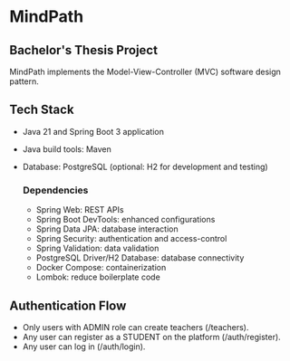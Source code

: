 # MindPath
## Bachelor's Thesis Project

MindPath implements the Model-View-Controller (MVC) software design pattern.

## Tech Stack
- Java 21 and Spring Boot 3 application
- Java build tools: Maven
- Database: PostgreSQL (optional: H2 for development and testing)

  ### Dependencies
    - Spring Web: REST APIs
    - Spring Boot DevTools: enhanced configurations
    - Spring Data JPA: database interaction
    - Spring Security: authentication and access-control
    - Spring Validation: data validation
    - PostgreSQL Driver/H2 Database: database connectivity
    - Docker Compose: containerization
    - Lombok: reduce boilerplate code

## Authentication Flow
- Only users with ADMIN role can create teachers (/teachers).
- Any user can register as a STUDENT on the platform (/auth/register).
- Any user can log in (/auth/login).